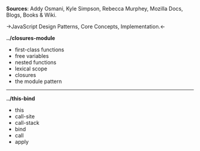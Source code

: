**Sources**: Addy Osmani, Kyle Simpson, Rebecca Murphey, Mozilla Docs, Blogs, Books & Wiki.

->JavaScript Design Patterns, Core Concepts, Implementation.<-

**../closures-module**

- first-class functions
- free variables
- nested functions
- lexical scope
- closures
- the module pattern

------------------------------------------------------------------------

**../this-bind**

- this
- call-site
- call-stack
- bind
- call
- apply

 
